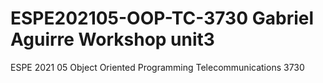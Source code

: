# ESPE202105-OOP-TC-3730 Gabriel Aguirre Workshop unit3
ESPE 2021 05 Object Oriented Programming Telecommunications 3730
